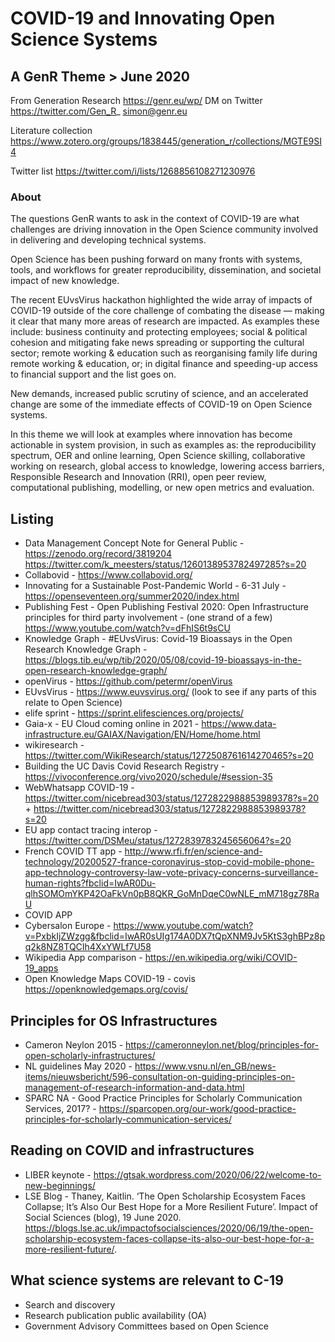 # COVID-19 and Innovating Open Science Systems 

## A GenR Theme > June 2020

From Generation Research https://genr.eu/wp/ DM on Twitter https://twitter.com/Gen_R_ simon@genr.eu 

Literature collection https://www.zotero.org/groups/1838445/generation_r/collections/MGTE9SI4

Twitter list https://twitter.com/i/lists/1268856108271230976

### About

The questions GenR wants to ask in the context of COVID-19 are what challenges are driving innovation in the Open Science community involved in delivering and developing technical systems.

Open Science has been pushing forward on many fronts with systems, tools, and workflows for greater reproducibility, dissemination, and societal impact of new knowledge. 

The recent EUvsVirus hackathon highlighted the wide array of impacts of COVID-19 outside of the core challenge of combating the disease — making it clear that many more areas of research are impacted. As examples these include: business continuity and protecting employees; social & political cohesion and mitigating fake news spreading or supporting the cultural sector; remote working & education such as reorganising family life during remote working & education, or; in digital finance and speeding-up access to financial support and the list goes on.

New demands, increased public scrutiny of science, and an accelerated change are some of the immediate effects of COVID-19 on Open Science systems. 

In this theme we will look at examples where innovation has become actionable in system provision, in such as examples as: the reproducibility spectrum, OER and online learning, Open Science skilling, collaborative working on research, global access to knowledge, lowering access barriers, Responsible Research and Innovation (RRI), open peer review, computational publishing, modelling, or new open metrics and evaluation.

## Listing

 - Data Management Concept Note for General Public - https://zenodo.org/record/3819204 https://twitter.com/k_meesters/status/1260138953782497285?s=20
 - Collabovid - https://www.collabovid.org/ 
 - Innovating for a Sustainable Post-Pandemic World - 6-31 July - https://openseventeen.org/summer2020/index.html
 - Publishing Fest - Open Publishing Festival 2020: Open Infrastructure principles for third party involvement - (one strand of a few)  https://www.youtube.com/watch?v=dFhIS6t9sCU
 - Knowledge Graph - #EUvsVirus: Covid-19 Bioassays in the Open Research Knowledge Graph - https://blogs.tib.eu/wp/tib/2020/05/08/covid-19-bioassays-in-the-open-research-knowledge-graph/
 - openVirus - https://github.com/petermr/openVirus
 - EUvsVirus - https://www.euvsvirus.org/ (look to see if any parts of this relate to Open Science)
 - elife sprint - https://sprint.elifesciences.org/projects/
 - Gaia-x - EU Cloud coming online in 2021 - https://www.data-infrastructure.eu/GAIAX/Navigation/EN/Home/home.html
 - wikiresearch - https://twitter.com/WikiResearch/status/1272508761614270465?s=20
 - Building the UC Davis Covid Research Registry - https://vivoconference.org/vivo2020/schedule/#session-35
 - WebWhatsapp COVID-19 - https://twitter.com/nicebread303/status/1272822988853989378?s=20 + https://twitter.com/nicebread303/status/1272822988853989378?s=20
 - EU app contact tracing interop - https://twitter.com/DSMeu/status/1272839783245656064?s=20
 - French COVID TT app - http://www.rfi.fr/en/science-and-technology/20200527-france-coronavirus-stop-covid-mobile-phone-app-technology-controversy-law-vote-privacy-concerns-surveillance-human-rights?fbclid=IwAR0Du-qlhSOMOmYKP42OaFkVn0pB8QKR_GoMnDqeC0wNLE_mM718gz78RaU
 - COVID APP 
 - Cybersalon Europe - https://www.youtube.com/watch?v=PxbkIjZWzgg&fbclid=IwAR0sUIg174A0DX7tQpXNM9Jv5KtS3ghBPz8pq2k8NZ8TQCIh4XxYWLf7U58
 - Wikipedia App comparison - https://en.wikipedia.org/wiki/COVID-19_apps
 - Open Knowledge Maps COVID-19 - covis https://openknowledgemaps.org/covis/
  
## Principles for OS Infrastructures

 - Cameron Neylon 2015 - https://cameronneylon.net/blog/principles-for-open-scholarly-infrastructures/
 - NL guidelines May 2020 - https://www.vsnu.nl/en_GB/news-items/nieuwsbericht/596-consultation-on-guiding-principles-on-management-of-research-information-and-data.html
 - SPARC NA - Good Practice Principles for Scholarly Communication Services, 2017? - https://sparcopen.org/our-work/good-practice-principles-for-scholarly-communication-services/
 
## Reading on COVID and infrastructures

 - LIBER keynote - https://gtsak.wordpress.com/2020/06/22/welcome-to-new-beginnings/
 - LSE Blog - Thaney, Kaitlin. ‘The Open Scholarship Ecosystem Faces Collapse; It’s Also Our Best Hope for a More Resilient Future’. Impact of Social Sciences (blog), 19 June 2020. https://blogs.lse.ac.uk/impactofsocialsciences/2020/06/19/the-open-scholarship-ecosystem-faces-collapse-its-also-our-best-hope-for-a-more-resilient-future/.
 
## What science systems are relevant to C-19

 - Search and discovery
 - Research publication public availability (OA)
 - Government Advisory Committees based on Open Science
